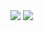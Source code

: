 <img src="https://img.shields.io/badge/React-0088CC?style=flat&logo=React&logoColor=#61DAFB"/>
<img src="https://img.shields.io/badge/TypeScript-3178C6?style=flat&logo=TypeScript&logoColor=white"/>
